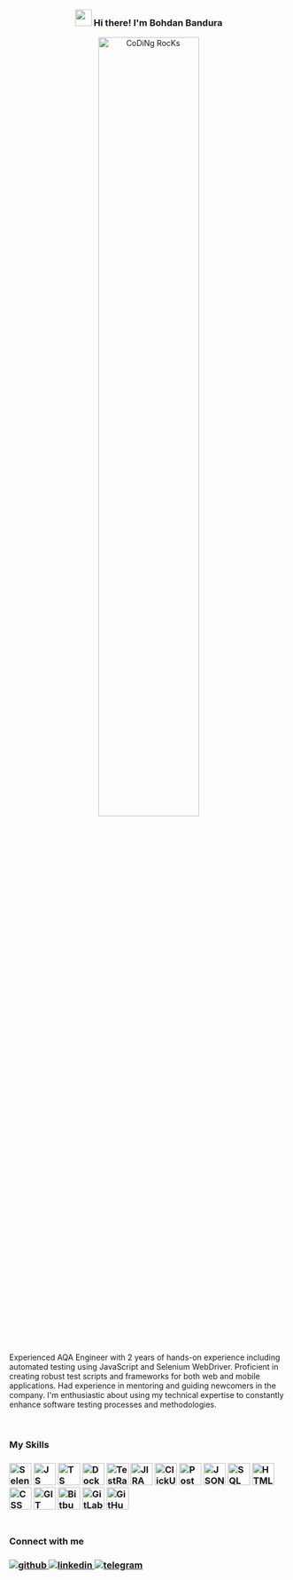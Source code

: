 <!-- Heading -->
<h3 align="center"><img src = "https://raw.githubusercontent.com/MartinHeinz/MartinHeinz/master/wave.gif" width = 30px> Hi there! I'm Bohdan Bandura</h3>

<div align="center"><img src="https://github.com/SP-XD/SP-XD/blob/main/images/dev-working_rounded.gif?raw=true" href="https://github.com/sp-xd" alt="CoDiNg RocKs"  width="60%"/></div>
  
<br/>

Experienced AQA Engineer with 2 years of hands-on experience including automated testing using JavaScript and Selenium WebDriver. Proficient in creating robust test scripts and frameworks for both web and mobile applications. Had experience in mentoring and guiding newcomers in the company. I'm enthusiastic about using my technical expertise to constantly enhance software testing processes and methodologies.

<br/>  

<h3>My Skills<h3/>
<div>
  <img src="https://img.icons8.com/?size=100&id=ZIQW0IkyKdZV&format=png&color=000000" width="40" height="40" alt="Selenium Webdriver"/>
  <img src="https://img.icons8.com/?size=100&id=108784&format=png&color=000000" width="40" height="40" alt="JS"/>
  <img src="https://img.icons8.com/?size=100&id=uJM6fQYqDaZK&format=png&color=000000" width="40" height="40" alt="TS"/>
  <img src="https://img.icons8.com/?size=100&id=zFAYIdFZlGxP&format=png&color=000000" width="40" height="40" alt="Docker"/>
  <img src="https://img.icons8.com/?size=100&id=rWQ6Qj4WSwBn&format=png&color=000000" width="40" height="40" alt="TestRail"/>
  <img src="https://img.icons8.com/?size=100&id=oROcPah5ues6&format=png&color=000000" width="40" height="40" alt="JIRA"/>
  <img src="https://img.icons8.com/?size=100&id=fKkr9tyfzD06&format=png&color=000000" width="40" height="40" alt="ClickUp"/>
  <img src="https://img.icons8.com/?size=100&id=QEQQKirln6Tf&format=png&color=000000" width="40" height="40" alt="Postman"/>
  <img src="https://img.icons8.com/?size=100&id=111953&format=png&color=000000" width="40" height="40" alt="JSON"/>
  <img src="https://img.icons8.com/?size=100&id=10429&format=png&color=000000" width="40" height="40" alt="SQL"/>
  <img src="https://img.icons8.com/?size=100&id=D2Hi2VkJSi33&format=png&color=000000" width="40" height="40" alt="HTML"/>
  <img src="https://img.icons8.com/?size=100&id=YjeKwnSQIBUq&format=png&color=000000" width="40" height="40" alt="CSS"/>
  <img src="https://img.icons8.com/?size=100&id=20906&format=png&color=000000" width="40" height="40" alt="GIT"/>
  <img src="https://img.icons8.com/?size=100&id=iZTo5EQZtLKm&format=png&color=000000" width="40" height="40" alt="Bitbucket"/>
  <img src="https://img.icons8.com/?size=100&id=34886&format=png&color=000000" width="40" height="40" alt="GitLab"/>
  <img src="https://img.icons8.com/?size=100&id=CexFs1lac6J7&format=png&color=000000" width="40" height="40" alt="GitHub"/>
</div>

<br/>  

<h3>Connect with me  <h3/>
  
<div>
<a href="https://github.com/bandurabohdan" target="_blank">
  <img src=https://img.shields.io/badge/github-%2324292e.svg?&style=for-the-badge&logo=github&logoColor=white alt=github style="margin-bottom: 5px;" />
</a>
<a href="https://www.linkedin.com/in/bodyabandura/" target="_blank">
  <img src=https://img.shields.io/badge/linkedin-%231E77B5.svg?&style=for-the-badge&logo=linkedin&logoColor=white alt=linkedin style="margin-bottom: 5px;" />
</a>
<a href="https://t.me/bodyabandura" target="_blank">
  <img src=https://img.shields.io/badge/telegram-%2324292e.svg?&style=for-the-badge&logo=telegram&logoColor=white alt=telegram style="margin-bottom: 5px;"/>
</a>
</div>  
